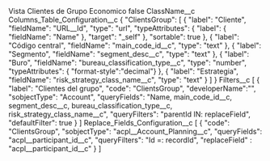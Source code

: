 <?xml version="1.0" encoding="UTF-8"?>
<CustomMetadata xmlns="http://soap.sforce.com/2006/04/metadata" xmlns:xsi="http://www.w3.org/2001/XMLSchema-instance" xmlns:xsd="http://www.w3.org/2001/XMLSchema">
    <label>Vista Clientes de Grupo Economico</label>
    <protected>false</protected>
    <values>
        <field>ClassName__c</field>
        <value xsi:nil="true"/>
    </values>
    <values>
        <field>Columns_Table_Configuration__c</field>
        <value xsi:type="xsd:string">{
&quot;ClientsGroup&quot;: [
{
&quot;label&quot;: &quot;Cliente&quot;,
&quot;fieldName&quot;: &quot;URL__Id&quot;,
&quot;type&quot;: &quot;url&quot;,
&quot;typeAttributes&quot;: {
&quot;label&quot;: {
&quot;fieldName&quot;: &quot;Name&quot;
},
&quot;target&quot;: &quot;_self&quot;
},
&quot;sortable&quot;: true
},
{
&quot;label&quot;: &quot;Código central&quot;,
&quot;fieldName&quot;: &quot;main_code_id__c&quot;,
&quot;type&quot;: &quot;text&quot;
},
{
&quot;label&quot;: &quot;Segmento&quot;,
&quot;fieldName&quot;: &quot;segment_desc__c&quot;,
&quot;type&quot;: &quot;text&quot;
},
{
&quot;label&quot;: &quot;Buro&quot;,
&quot;fieldName&quot;: &quot;bureau_classification_type__c&quot;,
&quot;type&quot;: &quot;number&quot;,
&quot;typeAttributes&quot;: { &quot;format-style&quot;:&quot;decimal&quot;}
},
{
&quot;label&quot;: &quot;Estrategia&quot;,
&quot;fieldName&quot;: &quot;risk_strategy_class_name__c&quot;,
&quot;type&quot;: &quot;text&quot;
}
]
}</value>
    </values>
    <values>
        <field>Filters__c</field>
        <value xsi:type="xsd:string">[
{
&quot;label&quot;: &quot;Clientes del grupo&quot;,
&quot;code&quot;: &quot;ClientsGroup&quot;,
&quot;developerName&quot;:&quot;&quot;,
&quot;sobjectType&quot;: &quot;Account&quot;,
&quot;queryFields&quot;: &quot;Name, main_code_id__c, segment_desc__c, bureau_classification_type__c, risk_strategy_class_name__c&quot;,
&quot;queryFilters&quot;: &quot;parentId IN: replaceField&quot;, 
&quot;defaultFilter&quot;: true
}
]</value>
    </values>
    <values>
        <field>Replace_Fields_Configuration__c</field>
        <value xsi:type="xsd:string">[
{
&quot;code&quot;: &quot;ClientsGroup&quot;,
&quot;sobjectType&quot;: &quot;acpl__Account_Planning__c&quot;,
&quot;queryFields&quot;: &quot;acpl__participant_id__c&quot;,
&quot;queryFilters&quot;: &quot;Id =: recordId&quot;, 
&quot;replaceField&quot; : &quot;acpl__participant_id__c&quot;
}
]</value>
    </values>
</CustomMetadata>
